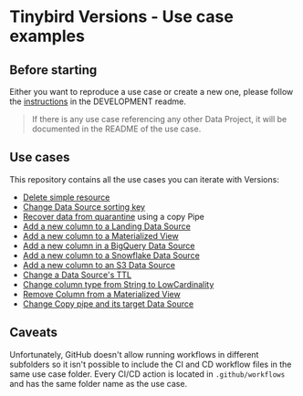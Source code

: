 # Tinybird Versions - Use case examples

## Before starting

Either you want to reproduce a use case or create a new one, please follow the [instructions](DEVELOPMENT/README.md) in the DEVELOPMENT readme.

> If there is any use case referencing any other Data Project, it will be documented in the README of the use case.

## Use cases

This repository contains all the use cases you can iterate with Versions:

- [Delete simple resource](delete_simple_resource)
- [Change Data Source sorting key](change_sorting_key)
- [Recover data from quarantine](recover_data_from_quarantine) using a copy Pipe
- [Add a new column to a Landing Data Source](add_column_landing_ds)
- [Add a new column to a Materialized View](add_column_materialized_view)
- [Add a new column in a BigQuery Data Source](add_column_BQ_ds)
- [Add a new column to a Snowflake Data Source](add_column_snowflake_ds)
- [Add a new column to an S3 Data Source](add_column_to_s3_ds)
- [Change a Data Source's TTL](change_ttl)
- [Change column type from String to LowCardinality](change_column_type_to_lowcardinality)
- [Remove Column from a Materialized View](delete_column_materialized_view)
- [Change Copy pipe and its target Data Source](change_copy_pipe)

## Caveats

Unfortunately, GitHub doesn't allow running workflows in different subfolders so it isn't possible to include the CI and CD workflow files in the same use case folder. Every CI/CD action is located in `.github/workflows` and has the same folder name as the use case.
